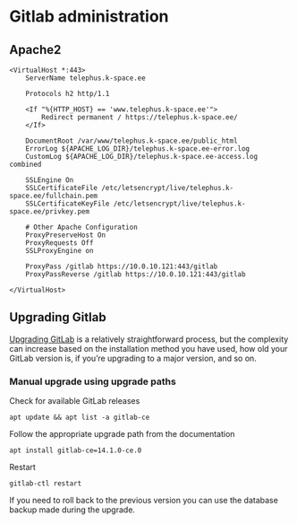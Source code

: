 # Gitlab administration 

## Apache2

    <VirtualHost *:443>
        ServerName telephus.k-space.ee
    
        Protocols h2 http/1.1
        
        <If "%{HTTP_HOST} == 'www.telephus.k-space.ee'">
            Redirect permanent / https://telephus.k-space.ee/
        </If>
        
        DocumentRoot /var/www/telephus.k-space.ee/public_html
        ErrorLog ${APACHE_LOG_DIR}/telephus.k-space.ee-error.log
        CustomLog ${APACHE_LOG_DIR}/telephus.k-space.ee-access.log combined
        
        SSLEngine On
        SSLCertificateFile /etc/letsencrypt/live/telephus.k-space.ee/fullchain.pem
        SSLCertificateKeyFile /etc/letsencrypt/live/telephus.k-space.ee/privkey.pem
        
        # Other Apache Configuration
        ProxyPreserveHost On
        ProxyRequests Off
        SSLProxyEngine on
    
        ProxyPass /gitlab https://10.0.10.121:443/gitlab
        ProxyPassReverse /gitlab https://10.0.10.121:443/gitlab
    
    </VirtualHost>

## Upgrading Gitlab

[Upgrading GitLab](https://docs.gitlab.com/ee/update/index.html#upgrade-paths) is a relatively straightforward process, but the complexity can increase based on the installation method you have used, how old your GitLab version is, if you’re upgrading to a major version, and so on.

### Manual upgrade using upgrade paths

Check for available GitLab releases

    apt update && apt list -a gitlab-ce

Follow the appropriate upgrade path from the documentation

    apt install gitlab-ce=14.1.0-ce.0

Restart

    gitlab-ctl restart

If you need to roll back to the previous version you can use the database backup made during the upgrade.

